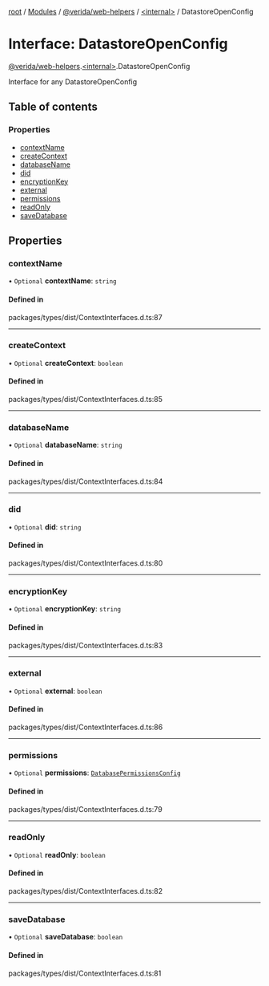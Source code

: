 [root](../README.md) / [Modules](../modules.md) / [@verida/web-helpers](../modules/verida_web_helpers.md) / [<internal\>](../modules/verida_web_helpers._internal_.md) / DatastoreOpenConfig

# Interface: DatastoreOpenConfig

[@verida/web-helpers](../modules/verida_web_helpers.md).[<internal\>](../modules/verida_web_helpers._internal_.md).DatastoreOpenConfig

Interface for any DatastoreOpenConfig

## Table of contents

### Properties

- [contextName](verida_web_helpers._internal_.DatastoreOpenConfig.md#contextname)
- [createContext](verida_web_helpers._internal_.DatastoreOpenConfig.md#createcontext)
- [databaseName](verida_web_helpers._internal_.DatastoreOpenConfig.md#databasename)
- [did](verida_web_helpers._internal_.DatastoreOpenConfig.md#did)
- [encryptionKey](verida_web_helpers._internal_.DatastoreOpenConfig.md#encryptionkey)
- [external](verida_web_helpers._internal_.DatastoreOpenConfig.md#external)
- [permissions](verida_web_helpers._internal_.DatastoreOpenConfig.md#permissions)
- [readOnly](verida_web_helpers._internal_.DatastoreOpenConfig.md#readonly)
- [saveDatabase](verida_web_helpers._internal_.DatastoreOpenConfig.md#savedatabase)

## Properties

### contextName

• `Optional` **contextName**: `string`

#### Defined in

packages/types/dist/ContextInterfaces.d.ts:87

___

### createContext

• `Optional` **createContext**: `boolean`

#### Defined in

packages/types/dist/ContextInterfaces.d.ts:85

___

### databaseName

• `Optional` **databaseName**: `string`

#### Defined in

packages/types/dist/ContextInterfaces.d.ts:84

___

### did

• `Optional` **did**: `string`

#### Defined in

packages/types/dist/ContextInterfaces.d.ts:80

___

### encryptionKey

• `Optional` **encryptionKey**: `string`

#### Defined in

packages/types/dist/ContextInterfaces.d.ts:83

___

### external

• `Optional` **external**: `boolean`

#### Defined in

packages/types/dist/ContextInterfaces.d.ts:86

___

### permissions

• `Optional` **permissions**: [`DatabasePermissionsConfig`](verida_web_helpers._internal_.DatabasePermissionsConfig.md)

#### Defined in

packages/types/dist/ContextInterfaces.d.ts:79

___

### readOnly

• `Optional` **readOnly**: `boolean`

#### Defined in

packages/types/dist/ContextInterfaces.d.ts:82

___

### saveDatabase

• `Optional` **saveDatabase**: `boolean`

#### Defined in

packages/types/dist/ContextInterfaces.d.ts:81
